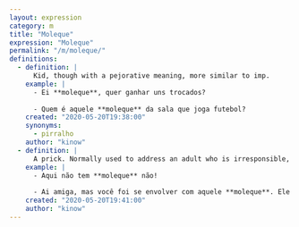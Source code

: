 ```yaml
---
layout: expression
category: m
title: "Moleque"
expression: "Moleque"
permalink: "/m/moleque/"
definitions:
  - definition: |
      Kid, though with a pejorative meaning, more similar to imp.
    example: |
      - Ei **moleque**, quer ganhar uns trocados?
      
      - Quem é aquele **moleque** da sala que joga futebol?
    created: "2020-05-20T19:38:00"
    synonyms:
      - pirralho
    author: "kinow"
  - definition: |
      A prick. Normally used to address an adult who is irresponsible, or behaves like a child. 
    example: |
      - Aqui não tem **moleque** não!
      
      - Ai amiga, mas você foi se envolver com aquele **moleque**. Ele não é um homem de verdade.
    created: "2020-05-20T19:41:00"
    author: "kinow"
---
```

